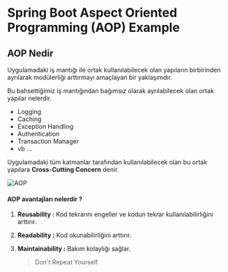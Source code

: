 # Spring Boot Aspect Oriented Programming (AOP) Example

## AOP Nedir
	
Uygulamadaki iş mantığı ile ortak kullanılabilecek olan yapıların birbirinden ayrılarak modülerliği arttırmayı amaçlayan bir yaklaşımdır.

Bu bahsettiğimiz iş mantığından bağımsız olarak ayrılabilecek olan ortak yapılar nelerdir.
* Logging
* Caching
* Exception Handling
* Authentication
* Transaction Manager 
* vb ...

Uygulamadaki tüm katmanlar tarafından kullanılabilecek olan bu ortak yapılara **Cross-Cutting Concern** denir.

![AOP](https://2.bp.blogspot.com/-Rw0IF-Y-NR8/XN_Vo8ooaLI/AAAAAAAAF_4/6g3b8nEUN98Ba6UGZHW5OJNEDfn6tfFFgCLcBGAs/s1600/spring-aop-cross-cuttin-concerns.png)
	
#### AOP avantajları nelerdir ?

1. **Reusability :** Kod tekrarını engeller ve kodun tekrar kullanılabilirliğini arttırır.
2. **Readability :** Kod okunabilirliğini arttırır.
3. **Maintainability :** Bakım kolaylığı sağlar.

	> Don't Repeat Yourself


